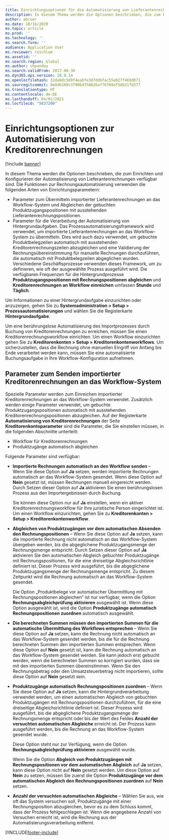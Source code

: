 ```yaml
---
title: Einrichtungsoptionen für die Automatisierung von Lieferantenrechnungen (Vorschau)
description: In diesem Thema werden die Optionen beschrieben, die zum Einrichten und Konfigurieren der Automatisierung von Lieferantenrechnungen verfügbar sind.
author: abruer
ms.date: 10/16/2020
ms.topic: article
ms.prod: ''
ms.technology: ''
ms.search.form: ''
audience: Application User
ms.reviewer: roschlom
ms.assetid: ''
ms.search.region: Global
ms.author: shpandey
ms.search.validFrom: 2017-08-30
ms.dyn365.ops.version: 10.0.14
ms.openlocfilehash: 32da8dc569f4eabfe3d7ddbfac55e827f469d871
ms.sourcegitcommit: 0e8db169c3f90bd750826af76709ef5d621fd377
ms.translationtype: HT
ms.contentlocale: de-DE
ms.lasthandoff: 04/01/2021
ms.locfileid: "5837200"
---
```

# <a name="setup-options-for-vendor-invoice-automation"></a>Einrichtungsoptionen zur Automatisierung von Kreditorenrechnungen

[!include [banner](../includes/banner.md)]

In diesem Thema werden die Optionen beschrieben, die zum Einrichten und Konfigurieren der Automatisierung von Lieferantenrechnungen verfügbar sind. Die Funktionen zur Rechnungsautomatisierung verwenden die folgenden Arten von Einrichtungsparametern:

- Parameter zum Übermitteln importierter Lieferantenrechnungen an das Workflow-System und Abgleichen der gebuchten Produktzugangspositionen mit ausstehenden Lieferantenrechnungspositionen.
- Parameter für die Verarbeitung der Automatisierung von Hintergrundaufgaben. Das Prozessautomatisierungsframework wird verwendet, um importierte Lieferantenrechnungen an das Workflow-System zu übermitteln. Dies wird auch dazu verwendet, um gebuchte Produktbelegzeilen automatisch mit ausstehenden Kreditorenrechnungszeilen abzugleichen und eine Validierung der Rechnungsübereinstimmung für manuelle Rechnungen durchzuführen, die automatisch mit Produktbelegzeilen abgeglichen wurden. Verschiedene Geschäftsprozesse verwenden dieses Framework, um zu definieren, wie oft der ausgewählte Prozess ausgeführt wird. Die verfügbaren Frequenzen für die Hintergrundprozesse **Produktzugangspositionen mit Rechnungspositionen abgleichen** und **Kreditorenrechnungen an Workflow einreichen** umfassen **Stunde** und **Täglich**.

Um Informationen zu einer Hintergrundaufgabe einzurichten oder anzuzeigen, gehen Sie zu **Systemadministration \> Setup \> Prozessautomatisierungen** und wählen Sie die Registerkarte **Hintergrundaufgabe**.

Um eine berührungslose Automatisierung des Importprozesses durch Buchung von Kreditorenrechnungen zu erreichen, müssen Sie einen Kreditorenrechnungsworkflow einrichten. Um einen Workflow einzurichten gehen Sie zu **Kreditorenkonten > Setup > Kreditorenkontenworkflows**. Um sicherzustellen, dass die Rechnung ohne manuellen Eingriff von Anfang bis Ende verarbeitet werden kann, müssen Sie eine automatisierte Buchungsaufgabe in Ihre Workflow-Konfiguration aufnehmen.

## <a name="parameters-for-submitting-imported-vendor-invoices-to-the-workflow-system"></a>Parameter zum Senden importierter Kreditorenrechnungen an das Workflow-System

Spezielle Parameter werden zum Einreichen importierter Kreditorenrechnungen an das Workflow-System verwendet. Zusätzlich werden einige Parameter verwendet, um gebuchte Produktzugangspositionen automatisch mit ausstehenden Kreditorenrechnungspositionen abzugleichen. Auf der Registerkarte **Automatisierung von Kreditorenrechnungen** der Seite **Kreditorenkontoparameter** sind die Parameter, die Sie einstellen müssen, in die folgenden Abschnitte unterteilt:

- Workflow für Kreditorenrechnungen
- Produktzugänge automatisch abgleichen

Folgende Parameter sind verfügbar:

- **Importierte Rechnungen automatisch an den Workflow senden** – Wenn Sie diese Option auf **Ja** setzen, werden importierte Rechnungen automatisch an das Workflow-System gesendet. Wenn diese Option auf **Nein** gesetzt ist, müssen Rechnungen manuell eingereicht werden. Durch Setzen dieser Option auf **Ja** aktivieren Sie einen berührungslosen Prozess aus den Importergebnissen durch Buchung.

    Sie können diese Option nur auf **Ja** einstellen, wenn ein aktiver Kreditorenrechnungsworkflow für Ihre juristische Person eingerichtet ist. Um einen Workflow einzurichten, gehen Sie zu **Kreditorenkonten \> Setup \> Kreditorenkontenworkflow**.

- **Abgleichen von Produktzugängen vor dem automatischen Absenden den Rechnungspositionen** – Wenn Sie diese Option auf **Ja** setzen, kann die importierte Rechnung nicht automatisch an das Workflow-System übergeben werden, bis die abgeglichene Produktzugangsmenge der Rechnungsmenge entspricht. Durch Setzen dieser Option auf **Ja** aktivieren Sie den automatischen Abgleich gebuchter Produktzugänge mit Rechnungspositionen, für die eine dreiseitige Abgleichsrichtlinie definiert ist. Dieser Prozess wird ausgeführt, bis die abgeglichene Produktzugangsmenge der Rechnungsmenge entspricht. Zu diesem Zeitpunkt wird die Rechnung automatisch an das Workflow-System gesendet.

    Die Option „Produktbelege vor automatischer Übermittlung mit Rechnungspositionen abgleichen“ ist nur verfügbar, wenn die Option **Rechnungsabgleichprüfung aktivieren** ausgewählt ist. Wenn diese Option ausgewählt ist, wird die Option **Produktzugänge automatisch Rechnungspositionen zuordnen** automatisch ausgewählt.

- **Die berechneten Summen müssen den importierten Summen für die automatische Übermittlung des Workflows entsprechen** – Wenn Sie diese Option auf **Ja** setzen, kann die Rechnung nicht automatisch an das Workflow-System gesendet werden, bis die für die Rechnung berechneten Summen den importierten Summen entsprechen. Wenn diese Option auf **Nein** gesetzt ist, kann die Rechnung automatisch an das Workflow-System gesendet werden. Sie kann jedoch erst gebucht werden, wenn die berechneten Summen so korrigiert wurden, dass sie mit den importierten Summen übereinstimmen. Wenn Sie den Rechnungsbetrag oder den Umsatzsteuerbetrag nicht importieren, sollte diese Option auf **Nein** gesetzt sein.
- **Produktzugänge automatisch Rechnungspositionen zuordnen** – Wenn Sie diese Option auf **Ja** setzen, kann die Hintergrundverarbeitung verwendet werden, um einen automatischen Abgleich von gebuchten Produktzugängen mit Rechnungspositionen durchzuführen, für die eine dreiseitige Abgleichsrichtlinie definiert ist. Dieser Prozess wird ausgeführt, bis die abgeglichene Produktzugangsmenge der Rechnungsmenge entspricht oder bis der Wert des Feldes **Anzahl der versuchten automatischen Abgleiche** erreicht ist. Der Prozess kann ausgeführt werden, bis die Rechnung an das Workflow-System gesendet wurde.

    Diese Option steht nur zur Verfügung, wenn die Option **Rechnungsabgleichprüfung aktivieren** ausgewählt wurde.

    Wenn Sie die Option **Abgleich von Produktzugängen mit Rechnungspositionen vor dem automatischen Abgleich** auf **Ja** setzen, kann diese Option nicht auf **Nein** gesetzt werden. Um diese Option auf **Nein** zu setzen, müssen Sie zuerst die Option **Produktzugänge vor dem automatischen Abgleich den Rechnungspositionen zuordnen** auf **Nein** setzen.

- **Anzahl der versuchten automatischen Abgleiche** – Wählen Sie aus, wie oft das System versuchen soll, Produktzugänge mit einer Rechnungsposition abzugleichen, bevor es zu dem Schluss kommt, dass der Prozess fehlgeschlagen ist. Wenn die angegebene Anzahl von Versuchen erreicht ist, wird die Rechnung aus der Automatisierungsverarbeitung entfernt.



[!INCLUDE[footer-include](../../includes/footer-banner.md)]